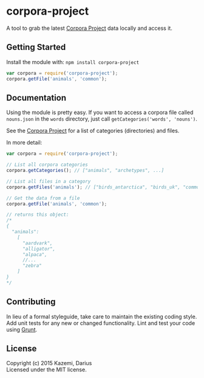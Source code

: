# corpora-project

A tool to grab the latest [Corpora Project](https://github.com/dariusk/corpora/) data locally and access it.

## Getting Started
Install the module with: `npm install corpora-project`

```javascript
var corpora = require('corpora-project');
corpora.getFile('animals', 'common');
```

## Documentation
Using the module is pretty easy. If you want to access a corpora file called `nouns.json` in the `words` directory, just call `getCategories('words', 'nouns')`.

See the [Corpora Project](https://github.com/dariusk/corpora/tree/master/data) for a list of categories (directories) and files.

In more detail:

```javascript
var corpora = require('corpora-project');

// List all corpora categories
corpora.getCategories(); // ["animals", "archetypes", ...]

// List all files in a category
corpora.getFiles('animals'); // ["birds_antarctica", "birds_uk", "common", ...]

// Get the data from a file
corpora.getFile('animals', 'common');

// returns this object:
/*
{
  "animals":
    [
      "aardvark",
      "alligator",
      "alpaca",
      //...
      "zebra"
    ]
}
*/
```

## Contributing
In lieu of a formal styleguide, take care to maintain the existing coding style. Add unit tests for any new or changed functionality. Lint and test your code using [Grunt](http://gruntjs.com/).

## License
Copyright (c) 2015 Kazemi, Darius  
Licensed under the MIT license.
